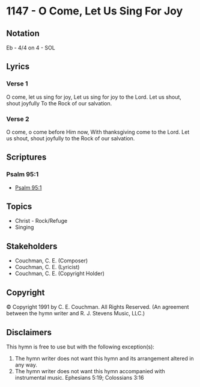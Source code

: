 # 1147 - O Come, Let Us Sing For Joy

## Notation

Eb - 4/4 on 4 - SOL

## Lyrics

### Verse 1

O come, let us sing for joy, Let us sing for joy to the Lord. Let us shout, shout joyfully To the Rock of our salvation.

### Verse 2

O come, o come before Him now, With thanksgiving come to the Lord. Let us shout, shout joyfully to the Rock of our salvation.


## Scriptures

### Psalm 95:1

- [Psalm 95:1](https://www.biblegateway.com/passage/?search=Psalm%2095%3A1)


## Topics

- Christ - Rock/Refuge
- Singing

## Stakeholders

- Couchman, C. E. (Composer)
- Couchman, C. E. (Lyricist)
- Couchman, C. E. (Copyright Holder)

## Copyright

© Copyright 1991 by C. E. Couchman. All Rights Reserved.
(An agreement between the hymn writer and R. J. Stevens Music, LLC.)

## Disclaimers

This hymn is free to use but with the following exception(s):
1. The hymn writer does not want this hymn and its arrangement altered in any way.
2. The hymn writer does not want this hymn accompanied with instrumental music.
Ephesians 5:19; Colossians 3:16

